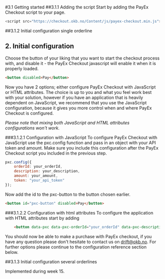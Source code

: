 #3.1 Getting started
##3.1.1 Adding the script
Start by adding the PayEx Checkout script to your page.
```JavaScript
<script src="https://checkout.okb.no/Content/js/payex-checkout.min.js"></script>
```
##3.1.2 Initial configuration single orderline

## 2. Initial configuration
Choose the button of your liking that you want to start the checkout process with, and disable it - the PayEx Checkout javascript will enable it when it is properly loaded.
```HTML
<button disabled>Pay</button>
```
Now you have 2 options; either configure PayEx Checkout with JavaScript or HTML attributes. The choice is up to you and what you feel work best with your solution, however if you have an application that is heavily dependent on JavaScript, we recommend that you use the JavaScript configuration,
because it gives you more control when and where PayEx Checkout is configured.

*Please note that mixing both JavaScript and HTML attributes configurations won't work.*

###3.1.2.1 Configuration with JavaScript
To configure PayEx Checkout with JavaScript use the pxc.config function and pass in an object with your API token and amount. Make sure you include this configuration after the PayEx Checkout script you included in the previous step.
```JavaScript
pxc.config({
	orderId: your_orderId,
	description: your_description,
    amount: your_amount,
    token: "your_api_token"
});
```
Now add the id to the pxc-button to the button chosen earlier.
```HTML
<button id="pxc-button" disabled>Pay</button>
```
###3.1.2.2 Configuration with html attributes
To configure the application with HTML attributes start by adding
```HTML
    <button data-pxc data-pxc-orderId="your_orderId" data-pxc-description="your_description" data-pxc-amount="your_amount" data-pxc-token="your_api_token">Pay</button>
```
You should now be able to make a purchase with PayEx checkout, if you have any question please don't hesitate to contact us on drift@okb.no. For further options please continue to the configuration reference section below.

##3.1.3 Initial configuration several orderlines

Implemented during week 15.
